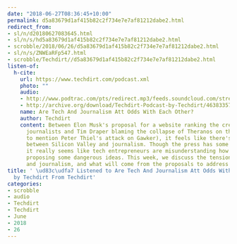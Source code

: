 ```yaml
---
date: "2018-06-27T08:36:45+10:00"
permalink: d5a83679d1af415b82c2f734e7e7af81212dabe2.html
redirect_from:
- sl/n/d20180627083645.html
- sl/n/s/hd5a83679d1af415b82c2f734e7e7af81212dabe2.html
- scrobble/2018/06/26/d5a83679d1af415b82c2f734e7e7af81212dabe2.html
- sl/n/s/ZNWEaRFp547.html
- scrobble/Techdirt//d5a83679d1af415b82c2f734e7e7af81212dabe2.html
listen-of:
  h-cite:
    url: https://www.techdirt.com/podcast.xml
    photo: ""
    audio:
    - http://www.podtrac.com/pts/redirect.mp3/feeds.soundcloud.com/stream/463833573-techdirt-are-tech-and-journalism-att-odds-with-each-other.mp3
    - http://archive.org/download/Techdirt-Podcast-by-Techdirt/463833573-techdirt-are-tech-and-journalism-att-odds-with-each-other.mp3
    name: Are Tech And Journalism Att Odds With Each Other?
    author: Techdirt
    content: Between Elon Musk's proposal for a website ranking the credibility of
      journalists and Tim Draper blaming the collapse of Theranos on the press (not
      to mention Peter Thiel's attack on Gawker), it feels like there's a war brewing
      between Silicon Valley and journalism. Though the press has some major problems,
      it really seems like tech entrepreneurs are misunderstanding how it works and
      proposing some dangerous ideas. This week, we discuss the tensions between tech
      and journalism, and what will come from the proposals to address it.
title: ' \ud83c\udfa7 Listened to Are Tech And Journalism Att Odds With Each Other?
  by Techdirt From Techdirt'
categories:
- scrobble
- audio
- Techdirt
- Techdirt
- June
- 2018
- 26
---
```


